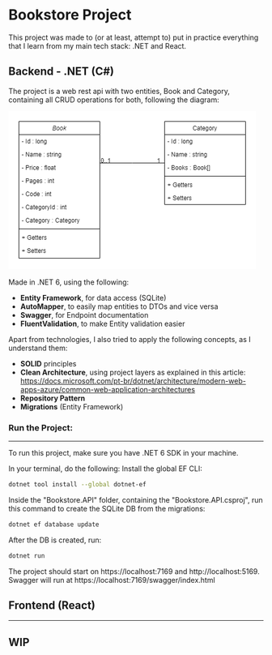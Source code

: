 # Bookstore Project

This project was made to (or at least, attempt to) put in practice everything that I learn from my main tech stack: .NET and React.

## Backend - .NET (C#)

The project is a web rest api with two entities, Book and Category, containing all CRUD operations for both, following the diagram:

![project's class diagram](https://raw.githubusercontent.com/RafaelLammel/Bookstore/master/Bookstore.png)

Made in .NET 6, using the following:

- **Entity Framework**, for data access (SQLite)
- **AutoMapper**, to easily map entities to DTOs and vice versa
- **Swagger**, for Endpoint documentation
- **FluentValidation**, to make Entity validation easier

Apart from technologies, I also tried to apply the following concepts, as I understand them:

- **SOLID** principles
- **Clean Architecture**, using project layers as explained in this article: https://docs.microsoft.com/pt-br/dotnet/architecture/modern-web-apps-azure/common-web-application-architectures
- **Repository Pattern**
- **Migrations** (Entity Framework)

### Run the Project:
---

To run this project, make sure you have .NET 6 SDK in your machine.

In your terminal, do the following:
Install the global EF CLI:

```sh
dotnet tool install --global dotnet-ef
```

Inside the "Bookstore.API" folder, containing the "Bookstore.API.csproj", run this command to create the SQLite DB from the migrations:

```sh
dotnet ef database update
```

After the DB is created, run:

```sh
dotnet run
```

The project should start on https://localhost:7169 and http://localhost:5169.
Swagger will run at https://localhost:7169/swagger/index.html

## Frontend (React)
---
## WIP